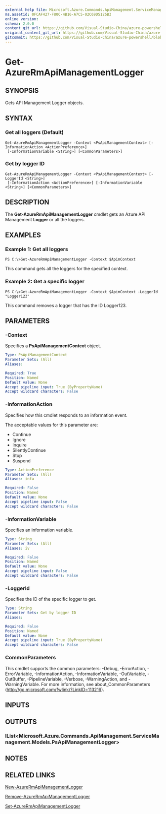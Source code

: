 ```yaml
---
external help file: Microsoft.Azure.Commands.ApiManagement.ServiceManagement.dll-Help.xml
ms.assetid: 0FCAF427-F80C-4B16-A7C5-02C69D5125B3
online version:
schema: 2.0.0
content_git_url: https://github.com/Visual-Studio-China/azure-powershell/blob/3.6.0/src/ResourceManager/ApiManagement/Commands.ApiManagement/help/Get-AzureRmApiManagementLogger.md
original_content_git_url: https://github.com/Visual-Studio-China/azure-powershell/blob/3.6.0/src/ResourceManager/ApiManagement/Commands.ApiManagement/help/Get-AzureRmApiManagementLogger.md
gitcommit: https://github.com/Visual-Studio-China/azure-powershell/blob/94e42834e29c78cafba9e3f1e99e14af92561036
---
```


# Get-AzureRmApiManagementLogger

## SYNOPSIS
Gets API Management Logger objects.

## SYNTAX

### Get all loggers (Default)
```
Get-AzureRmApiManagementLogger -Context <PsApiManagementContext> [-InformationAction <ActionPreference>]
 [-InformationVariable <String>] [<CommonParameters>]
```

### Get by logger ID
```
Get-AzureRmApiManagementLogger -Context <PsApiManagementContext> [-LoggerId <String>]
 [-InformationAction <ActionPreference>] [-InformationVariable <String>] [<CommonParameters>]
```

## DESCRIPTION
The **Get-AzureRmApiManagementLogger** cmdlet gets an Azure API Management **Logger** or all the loggers.

## EXAMPLES

### Example 1: Get all loggers
```
PS C:\>Get-AzureRmApiManagementLogger -Context $ApimContext
```

This command gets all the loggers for the specified context.

### Example 2: Get a specific logger
```
PS C:\>Get-AzureRmApiManagementLogger -Context $ApimContext -LoggerId "Logger123"
```

This command removes a logger that has the ID Logger123.

## PARAMETERS

### -Context
Specifies a **PsApiManagementContext** object.

```yaml
Type: PsApiManagementContext
Parameter Sets: (All)
Aliases: 

Required: True
Position: Named
Default value: None
Accept pipeline input: True (ByPropertyName)
Accept wildcard characters: False
```

### -InformationAction
Specifies how this cmdlet responds to an information event.

The acceptable values for this parameter are:

- Continue
- Ignore
- Inquire
- SilentlyContinue
- Stop
- Suspend

```yaml
Type: ActionPreference
Parameter Sets: (All)
Aliases: infa

Required: False
Position: Named
Default value: None
Accept pipeline input: False
Accept wildcard characters: False
```

### -InformationVariable
Specifies an information variable.

```yaml
Type: String
Parameter Sets: (All)
Aliases: iv

Required: False
Position: Named
Default value: None
Accept pipeline input: False
Accept wildcard characters: False
```

### -LoggerId
Specifies the ID of the specific logger to get.

```yaml
Type: String
Parameter Sets: Get by logger ID
Aliases: 

Required: False
Position: Named
Default value: None
Accept pipeline input: True (ByPropertyName)
Accept wildcard characters: False
```

### CommonParameters
This cmdlet supports the common parameters: -Debug, -ErrorAction, -ErrorVariable, -InformationAction, -InformationVariable, -OutVariable, -OutBuffer, -PipelineVariable, -Verbose, -WarningAction, and -WarningVariable. For more information, see about_CommonParameters (http://go.microsoft.com/fwlink/?LinkID=113216).

## INPUTS

## OUTPUTS

### IList<Microsoft.Azure.Commands.ApiManagement.ServiceManagement.Models.PsApiManagementLogger>

## NOTES

## RELATED LINKS

[New-AzureRmApiManagementLogger](./New-AzureRmApiManagementLogger.md)

[Remove-AzureRmApiManagementLogger](./Remove-AzureRmApiManagementLogger.md)

[Set-AzureRmApiManagementLogger](./Set-AzureRmApiManagementLogger.md)


